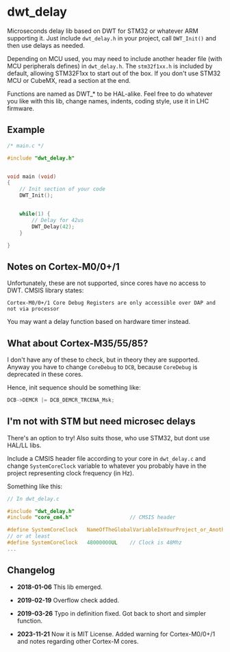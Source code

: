 # dwt_delay
Microseconds delay lib based on DWT for STM32 or whatever ARM supporting it. 
Just include `dwt_delay.h` in your project, call `DWT_Init()` and then use delays as needed.

Depending on MCU used, you may need to include another header file (with MCU peripherals defines) in `dwt_delay.h`.
The `stm32f1xx.h` is included by default, allowing STM32F1xx to start out of the box.
If you don't use STM32 MCU or CubeMX, read a section at the end.  

Functions are named as DWT_* to be HAL-alike. Feel free to do whatever you like with this lib,
change names, indents, coding style, use it in LHC firmware.


## Example

```c
/* main.c */

#include "dwt_delay.h"


void main (void)
{
    // Init section of your code
    DWT_Init();


    while(1) {
        // Delay for 42us
        DWT_Delay(42);
    }

}
```

## Notes on Cortex-M0/0+/1
Unfortunately, these are not supported, since cores have no access to DWT. CMSIS library states:
```
Cortex-M0/0+/1 Core Debug Registers are only accessible over DAP and not via processor
``` 
You may want a delay function based on hardware timer instead.


## What about Cortex-M35/55/85?
I don't have any of these to check, but in theory they are supported.
Anyway you have to change `CoreDebug` to `DCB`, because `CoreDebug` is deprecated in these cores.

Hence, init sequence should be something like:
```c
DCB->DEMCR |= ‎DCB_DEMCR_TRCENA_Msk;
``` 


## I'm not with STM but need microsec delays
There's an option to try! Also suits those, who use STM32, but dont use HAL/LL libs.

Include a CMSIS header file according to your core in `dwt_delay.c` and change `SystemCoreClock`
variable to whatever you probably have in the project representing clock frequency (in Hz).

Something like this:
```c
// In dwt_delay.c

#include "dwt_delay.h"
#include "core_cm4.h"                   // CMSIS header

#define SystemCoreClock   NameOfTheGlobalVariableInYourProject_or_AnotherDefine
// or at least
#define SystemCoreClock   48000000UL    // Clock is 48Mhz
...
``` 


## Changelog
- **2018-01-06**
This lib emerged.

- **2019-02-19**
Overflow check added.

- **2019-03-26**
Typo in definition fixed. Got back to short and simpler function.

- **2023-11-21**
Now it is MIT License. Added warning for Cortex-M0/0+/1 and notes regarding other Cortex-M cores.
